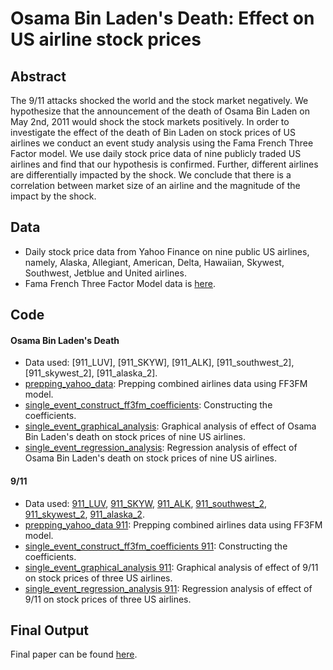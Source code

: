 # Osama Bin Laden's Death: Effect on US airline stock prices

## Abstract
The 9/11 attacks shocked the world and the stock market negatively. We hypothesize that the announcement of the death of Osama Bin Laden on May 2nd, 2011 would shock the stock markets positively. In order to investigate the effect of the death of Bin Laden on stock prices of US airlines we conduct an event study analysis using the Fama French Three Factor model. We use daily stock price data of nine publicly traded US airlines and find that our hypothesis is confirmed. Further, different airlines are differentially impacted by the shock. We conclude that there is a correlation between market size of an airline and the magnitude of the impact by the shock.

## Data
* Daily stock price data from Yahoo Finance on nine public US airlines, namely, Alaska, Allegiant, American, Delta, Hawaiian, Skywest, Southwest, Jetblue and United airlines.
* Fama French Three Factor Model data is [here](https://github.com/ridhika123/Effect-of-Laden-Death-on-US-airline-stocks/blob/main/ff3fm_data.dta).

## Code
#### Osama Bin Laden's Death
* Data used: [911_LUV], [911_SKYW], [911_ALK], [911_southwest_2], [911_skywest_2], [911_alaska_2].
* [prepping_yahoo_data](https://github.com/ridhika123/Effect-of-Laden-Death-on-US-airline-stocks/blob/main/prepping_yahoo_data.do): Prepping combined airlines data using FF3FM model. 
* [single_event_construct_ff3fm_coefficients](https://github.com/ridhika123/Effect-of-Laden-Death-on-US-airline-stocks/blob/main/single_event_construct_ff3fm_coefficients.do): Constructing the coefficients.
* [single_event_graphical_analysis](https://github.com/ridhika123/Effect-of-Laden-Death-on-US-airline-stocks/blob/main/single_event_graphical_analysis.do): Graphical analysis of effect of Osama Bin Laden's death on stock prices of nine US airlines.
* [single_event_regression_analysis](https://github.com/ridhika123/Effect-of-Laden-Death-on-US-airline-stocks/blob/main/single_event_regression_analysis.do): Regression analysis of effect of Osama Bin Laden's death on stock prices of nine US airlines.

#### 9/11 
* Data used: [911_LUV](https://github.com/ridhika123/Effect-of-Laden-Death-on-US-airline-stocks/blob/main/911_LUV.dta), [911_SKYW](https://github.com/ridhika123/Effect-of-Laden-Death-on-US-airline-stocks/blob/main/911_SKYW.dta), [911_ALK](https://github.com/ridhika123/Effect-of-Laden-Death-on-US-airline-stocks/blob/main/911_ALK.dta), [911_southwest_2](https://github.com/ridhika123/Effect-of-Laden-Death-on-US-airline-stocks/blob/main/911_southwest_2.dta), [911_skywest_2](https://github.com/ridhika123/Effect-of-Laden-Death-on-US-airline-stocks/blob/main/911_skywest_2.dta), [911_alaska_2](https://github.com/ridhika123/Effect-of-Laden-Death-on-US-airline-stocks/blob/main/911_alaska_2.dta).
* [prepping_yahoo_data 911](https://github.com/ridhika123/Effect-of-Laden-Death-on-US-airline-stocks/blob/main/prepping_yahoo_data%20911.do): Prepping combined airlines data using FF3FM model.
* [single_event_construct_ff3fm_coefficients 911](https://github.com/ridhika123/Effect-of-Laden-Death-on-US-airline-stocks/blob/main/single_event_construct_ff3fm_coefficients%20911.do): Constructing the coefficients.
* [single_event_graphical_analysis 911](https://github.com/ridhika123/Effect-of-Laden-Death-on-US-airline-stocks/blob/main/single_event_graphical_analysis%20911.do): Graphical analysis of effect of 9/11 on stock prices of three US airlines.
* [single_event_regression_analysis 911](https://github.com/ridhika123/Effect-of-Laden-Death-on-US-airline-stocks/blob/main/single_event_regression_analysis%20911.do): Regression analysis of effect of 9/11 on stock prices of three US airlines.

## Final Output
Final paper can be found [here](https://github.com/ridhika123/Effect-of-Laden-Death-on-US-airline-stocks/blob/main/Bin%20Laden%E2%80%99s%20Death%20-%20Effect%20on%20US%20airline%20stock%20prices.pdf).

